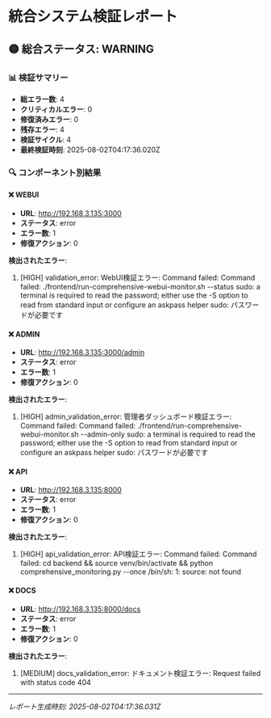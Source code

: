 # 統合システム検証レポート

## 🟡 総合ステータス: WARNING

### 📊 検証サマリー
- **総エラー数**: 4
- **クリティカルエラー**: 0
- **修復済みエラー**: 0
- **残存エラー**: 4
- **検証サイクル**: 4
- **最終検証時刻**: 2025-08-02T04:17:36.020Z

### 🔍 コンポーネント別結果

#### ❌ WEBUI
- **URL**: http://192.168.3.135:3000
- **ステータス**: error
- **エラー数**: 1
- **修復アクション**: 0

**検出されたエラー**:
1. [HIGH] validation_error: WebUI検証エラー: Command failed: Command failed: ./frontend/run-comprehensive-webui-monitor.sh --status
sudo: a terminal is required to read the password; either use the -S option to read from standard input or configure an askpass helper
sudo: パスワードが必要です


#### ❌ ADMIN
- **URL**: http://192.168.3.135:3000/admin
- **ステータス**: error
- **エラー数**: 1
- **修復アクション**: 0

**検出されたエラー**:
1. [HIGH] admin_validation_error: 管理者ダッシュボード検証エラー: Command failed: Command failed: ./frontend/run-comprehensive-webui-monitor.sh --admin-only
sudo: a terminal is required to read the password; either use the -S option to read from standard input or configure an askpass helper
sudo: パスワードが必要です


#### ❌ API
- **URL**: http://192.168.3.135:8000
- **ステータス**: error
- **エラー数**: 1
- **修復アクション**: 0

**検出されたエラー**:
1. [HIGH] api_validation_error: API検証エラー: Command failed: Command failed: cd backend && source venv/bin/activate && python comprehensive_monitoring.py --once
/bin/sh: 1: source: not found


#### ❌ DOCS
- **URL**: http://192.168.3.135:8000/docs
- **ステータス**: error
- **エラー数**: 1
- **修復アクション**: 0

**検出されたエラー**:
1. [MEDIUM] docs_validation_error: ドキュメント検証エラー: Request failed with status code 404


---
*レポート生成時刻: 2025-08-02T04:17:36.031Z*
